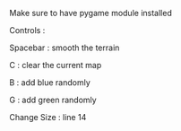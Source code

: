 Make sure to have pygame module installed


Controls : 

Spacebar : smooth the terrain

C : clear the current map 

B : add blue randomly

G : add green randomly

Change Size : line 14
